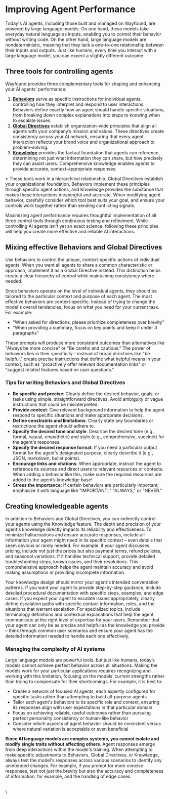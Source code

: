 # Improving Agent Performance

Today's AI agents, including those built and managed on Wayfound, are powered by large language models. On one hand, these models take everyday natural language as inputs, enabling you to control their behavior without writing code. On the other hand, large language models are nondeterministic, meaning that they lack a one-to-one relationship between their inputs and outputs. Just like humans, every time you interact with a large language model, you can expect a slightly different outcome.

## Three tools for controlling agents

Wayfound provides three complementary tools for shaping and enhancing your AI agents' performance:

1. [**Behaviors**](agents/behavior.md) serve as specific instructions for individual agents, controlling how they interpret and respond to user interactions. Behaviors define exactly how an agent should handle specific situations, from breaking down complex explanations into steps to knowing when to escalate issues.
2. [**Global Directives**](manager/alignment.md) establish organization-wide principles that align all agents with your company’s mission and values. These directives create consistency across your AI network, ensuring that every agent interaction reflects your brand voice and organizational approach to problem-solving.
3. [**Knowledge**](knowledge.md) provides the factual foundation that agents can reference, determining not just what information they can share, but how precisely they can assist users. Comprehensive knowledge enables agents to provide accurate, context-appropriate responses.

\> These tools work in a hierarchical relationship: Global Directives establish your organizational foundation, Behaviors implement these principles through specific agent actions, and Knowledge provides the substance that makes these interactions meaningful and accurate. When modifying agent behavior, carefully consider which tool best suits your goal, and ensure your controls work together rather than sending conflicting signals.

Maximizing agent performance requires thoughtful implementation of all three control tools through continuous testing and refinement. While controlling AI agents isn't yet an exact science, following these principles will help you create more effective and reliable AI interactions.

## Mixing effective Behaviors and Global Directives

Use behaviors to control the unique, context-specific actions of individual agents. When you want all agents to share a common characteristic or approach, implement it as a Global Directive instead. This distinction helps create a clear hierarchy of control while maintaining consistency where needed.

Since behaviors operate on the level of individual agents, they should be tailored to the particular context and purpose of each agent. The most effective behaviors are context-specific. Instead of trying to change the model's overall tendencies, focus on what you need for your current task. For example:

* "When asked for directions, please prioritize completeness over brevity"
* "When providing a summary, focus on key points and keep it under 3 paragraphs"

These prompts will produce more consistent outcomes than alternatives like "Always be more concise" or "Be careful and cautious." The power of behaviors lies in their specificity – instead of broad directives like "be helpful," create precise instructions that define what helpful means in your context, such as "proactively offer relevant documentation links" or "suggest related features based on user questions."

### Tips for writing Behaviors and Global Directives

* **Be specific and precise**: Clearly define the desired behavior, goals, or tasks using simple, straightforward directives. Avoid ambiguity or vague instructions that could be misinterpreted.
* **Provide context**: Give relevant background information to help the agent respond to specific situations and make appropriate decisions.
* **Define constraints and limitations**: Clearly state any boundaries or restrictions the agent should adhere to.
* **Specify the desired tone and style**: Describe the desired tone (e.g., formal, casual, empathetic) and style (e.g., comprehensive, succinct) for the agent's responses.
* **Specify the desired response format**: If you need a particular output format for the agent's designated purpose, clearly describe it (e.g., JSON, markdown, bullet points).
* **Encourage links and citations**: When appropriate, instruct the agent to reference its sources and direct users to relevant resources or contacts. When adding a behavior like this, make sure the required resources are added to the agent’s knowledge base!
* **Stress the importance**: If certain behaviors are particularly important, emphasize it with language like "IMPORTANT:," "ALWAYS," or "NEVER."

## Creating knowledgeable agents

In addition to Behaviors and Global Directives, you can indirectly control your agents using the Knowledge feature. The depth and precision of your agent's knowledge directly impacts its reliability and effectiveness. To minimize hallucinations and ensure accurate responses, include all information your agent might need in its specific context – even details that seem obvious or rarely needed. For example, if your agent discusses pricing, include not just the prices but also payment terms, refund policies, and seasonal variations. If it handles technical support, provide detailed troubleshooting steps, known issues, and their resolutions. This comprehensive approach helps the agent maintain accuracy and avoid making assumptions or providing incomplete information.

Your knowledge design should mirror your agent's intended conversation patterns. If you want your agent to provide step-by-step guidance, include detailed procedural documentation with specific steps, examples, and edge cases. If you expect your agent to escalate issues appropriately, clearly define escalation paths with specific contact information, roles, and the situations that warrant escalation. For specialized topics, include terminology definitions and contextual explanations that help the agent communicate at the right level of expertise for your users. Remember that your agent can only be as precise and helpful as the knowledge you provide – think through common user scenarios and ensure your agent has the detailed information needed to handle each one effectively.

### Managing the complexity of AI systems

Large language models are powerful tools, but just like humans, today’s models cannot achieve perfect behavior across all situations. Making the models work for your particular applications requires recognizing and working with this limitation, focusing on the models’ current strengths rather than trying to compensate for their shortcomings. For example, it is best to:

* Create a network of focused AI agents, each expertly configured for specific tasks rather than attempting to build all-purpose agents
* Tailor each agent's behaviors to its specific role and context, ensuring its responses align with user expectations in that particular domain
* Focus on achieving reliable, useful outcomes rather than pursuing perfect personality consistency or human-like behavior
* Consider which aspects of agent behavior should be consistent versus where natural variation is acceptable or even beneficial

**Since AI language models are complex systems, you cannot isolate and modify single traits without affecting others**. Agent responses emerge from deep interactions within the model's training. When attempting to make specific adjustments to Behaviors, Global Directives, or Knowledge, always test the model's responses across various scenarios to identify any unintended changes. For example, if you prompt for more concise responses, test not just the brevity but also the accuracy and completeness of information, for example, and the handling of edge cases.

\
\
